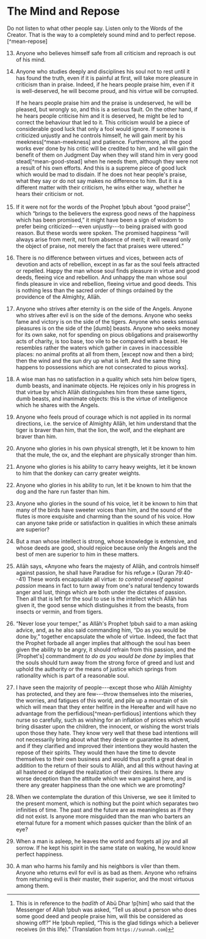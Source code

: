 # The Mind and Repose

Do not listen to what other people say. Listen only to the Words of the
Creator. That is the way to a completely sound mind and to perfect
repose.[^mean-repose]

13. Anyone who believes himself safe from all criticism and reproach is out of
his mind.

14. Anyone who studies deeply and disciplines his soul not to rest until it
has found the truth, even if it is painful at first, will take more pleasure
in criticism than in praise. Indeed, if he hears people praise him, even if it
is well-deserved, he will become proud, and his virtue will be corrupted.

    If he hears people praise him and the praise is undeserved, he will be
    pleased, but wrongly so, and this is a serious fault. On the other hand,
    if he hears people criticise him and it is deserved, he might be led to
    correct the behaviour that led to it. This criticism would be a piece of
    considerable good luck that only a fool would ignore. If someone is
    criticized unjustly and he controls himself, he will gain merit by his
    meekness[^mean-meekness] and patience. Furthermore, all the good works
    ever done by his critic will be credited to him, and he will gain the
    benefit of them on Judgment Day when they will stand him in very good
    stead[^mean-good-stead] when he needs them, although they were not a
    result of his own efforts. And this is a supreme piece of good luck which
    would be mad to disdain. If he does not hear people's praise, what they
    say or do not say makes no difference to him. But it is a different matter
    with their criticism, he wins either way, whether he hears their criticism
    or not.

15. If it were not for the words of the Prophet !pbuh about “good
praise”[^hadith-praise] which “brings to the believers the express good news
of the happiness which has been promised,” it might have been a sign of wisdom
to prefer being criticized---even unjustly---to being praised with good
reason. But these words were spoken. The promised happiness “will always arise
from merit, not from absence of merit; it will reward only the object of
praise, not merely the fact that praises were uttered.”

[^hadith-praise]: This is in reference to the _ḥadīth_ of Abū Dhar !p[him] who
said that the Messenger of Allah !pbuh was asked, “Tell us about a person who
does some good deed and people praise him, will this be considered as showing
off?” He !pbuh replied, “This is the glad tidings which a believer receives
(in this life).” (Translation from `https://sunnah.com`)

16. There is no difference between virtues and vices, between acts
of devotion and acts of rebellion, except in as far as the soul feels
attracted or repelled. Happy the man whose soul finds pleasure in virtue and
good deeds, fleeing vice and rebellion. And unhappy the man whose soul finds
pleasure in vice and rebellion, fleeing virtue and good deeds. This is nothing
less than the sacred order of things ordained by the providence of the
Almighty, Allāh.

17. Anyone who strives after eternity is on the side of the Angels. Anyone who
strives after evil is on the side of the demons. Anyone who seeks fame and
victory is on the side of the tigers. Anyone who seeks sensual pleasures is on
the side of the [dumb] beasts. Anyone who seeks money for its own sake, not
for spending on pious obligations and praiseworthy acts of charity, is too
base, too vile to be compared with a beast. He resembles rather the waters
which gather in caves in inaccessible places: no animal profits at all from
them, [except now and then a bird; then the wind and the sun dry up what is
left. And the same thing happens to possessions which are not consecrated to
pious works].

18. A wise man has no satisfaction in a quality which sets him below tigers,
dumb beasts, and inanimate objects. He rejoices only in his progress in that
virtue by which Allāh distinguishes him from these same tigers, dumb beasts,
and inanimate objects: this is the virtue of intelligence which he shares with
the Angels.

19. Anyone who feels proud of courage which is not applied in its normal
directions, i.e. the service of Almighty Allāh, let him understand that the
tiger is braver than him, that the lion, the wolf, and the elephant are braver
than him.

20. Anyone who glories in his own physical strength, let it be known to him
that the mule, the ox, and the elephant are physically stronger than him.

21. Anyone who glories is his ability to carry heavy weights, let it be known
to him that the donkey can carry greater weights.

22. Anyone who glories in his ability to run, let it be known to him that the
dog and the hare run faster than him.

23. Anyone who glories in the sound of his voice, let it be known to him that
many of the birds have sweeter voices than him, and the sound of the flutes is
more exquisite and charming than the sound of his voice. How can anyone take
pride or satisfaction in qualities in which these animals are superior?

24. But a man whose intellect is strong, whose knowledge is extensive, and
whose deeds are good, should rejoice because only the Angels and the best
of men are superior to him in these matters.

25. Allāh says, «Anyone who fears the majesty of Allāh, and controls himself
against passion, he shall have Paradise for his refuge.» (Quran 79:40--41)
These words encapsulate all virtue: _to control oneself against passion_ means
in fact to turn away from one's natural tendency towards anger and lust,
things which are both under the dictates of passion. Then all that is left for
the soul to use is the intellect which Allāh has given it, the good sense
which distinguishes it from the beasts, from insects or vermin, and from
tigers.

26. “Never lose your temper,” as Allāh's Prophet !pbuh said to a man asking
advice, and, as he also said commanding him, “Do as you would be done by,”
together encapsulate the whole of virtue. Indeed, the fact that the Prophet
forbade all anger implies that although the soul has been given the ability to
be angry, it should refrain from this passion, and the [Prophet's] commandment
_to do as you would be done by_ implies that the souls should turn away from
the strong force of greed and lust and uphold the authority or the means of
justice which springs from rationality which is part of a reasonable soul.

27. I have seen the majority of people---except those who Allāh Almighty has
protected, and they are few---throw themselves into the miseries, the worries,
and fatigues of this world, and pile up a mountain of sin which will mean that
they enter hellfire in the Hereafter and will have no advantage from the
perfidious[^mean-perfidious] intentions which they nurse so carefully, such as wishing for an
inflation of prices which would bring disaster upon the children, the
innocent, or wishing the worst trials upon those they hate. They know very
well that these bad intentions will not necessarily bring about what they
desire or guarantee its advent, and if they clarified and improved their
intentions they would hasten the repose of their spirits. They would then have
the time to devote themselves to their own business and would thus profit a
great deal in addition to the return of their souls to Allāh, and all this
without having at all hastened or delayed the realization of their desires. Is
there any worse deception than the attitude which we warn against here, and is
there any greater happiness than the one which we are promoting?

28. When we contemplate the duration of this Universe, we see it limited to
the present moment, which is nothing but the point which separates two
infinities of time. The past and the future are as meaningless as if they did
not exist. Is anyone more misguided than the man who barters an eternal future
for a moment which passes quicker than the blink of an eye?

29. When a man is asleep, he leaves the world and forgets all joy and all
sorrow. If he kept his spirit in the same state on waking, he would know
perfect happiness.

30. A man who harms his family and his neighbors is viler than them. Anyone
who returns evil for evil is as bad as them. Anyone who refrains from
returning evil is their master, their superior, and the most virtuous among
them.

